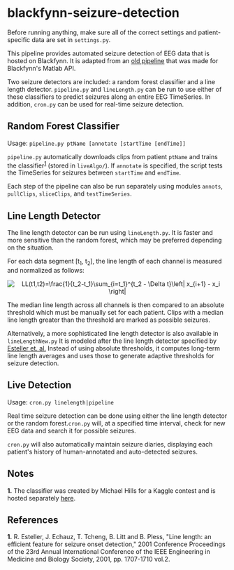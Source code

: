 # blackfynn-seizure-detection
Before running anything, make sure all of the correct settings and patient-specific data are set in `settings.py`.

This pipeline provides automated seizure detection of EEG data that is hosted on Blackfynn. It is adapted from an [old pipeline](https://github.com/sbaldassano/blackfynnPipeline) that was made for Blackfynn's Matlab API.

Two seizure detectors are included: a random forest classifier and a line length detector. `pipeline.py` and `lineLength.py` can be run to use either of these classifiers to predict seizures along an entire EEG TimeSeries. In addition, `cron.py` can be used for real-time seizure detection.

## Random Forest Classifier
Usage: `pipeline.py ptName [annotate [startTime [endTime]]`

`pipeline.py` automatically downloads clips from patient `ptName` and trains the classifier<sup>[1](#note-1)</sup> (stored in `liveAlgo/`). If `annotate` is specified, the script tests the TimeSeries for seizures between `startTime` and `endTime`.

Each step of the pipeline can also be run separately using modules `annots`, `pullClips`, `sliceClips`, and `testTimeSeries`.

## Line Length Detector
The line length detector can be run using `lineLength.py`. It is faster and more sensitive than the random forest, which may be preferred depending on the situation.

For each data segment \[t<sub>1</sub>, t<sub>2</sub>\], the line length of each channel is measured and normalized as follows:

<p align="center"><img src="https://latex.codecogs.com/gif.latex?LL(t1,t2)=\frac{1}{t_2-t_1}\sum_{i=t_1}^{t_2&space;-&space;\Delta&space;t}\left|&space;x_{i&plus;1}&space;-&space;x_i&space;\right|" title="LL(t1,t2)=\frac{1}{t_2-t_1}\sum_{i=t_1}^{t_2 - \Delta t}\left| x_{i+1} - x_i \right|"></p>

The median line length across all channels is then compared to an absolute threshold which must be manually set for each patient. Clips with a median line length greater than the threshold are marked as possible seizures.

Alternatively, a more sophisticated line length detector is also available in `lineLengthNew.py` It is modeled after the line length detector specified by [Esteller et. al.](#ref-1) Instead of using absolute thresholds, it computes long-term line length averages and uses those to generate adaptive thresholds for seizure detection.

## Live Detection
Usage: `cron.py linelength|pipeline`

Real time seizure detection can be done using either the line length detector or the random forest.`cron.py` will, at a specified time interval, check for new EEG data and search it for possible seizures.

`cron.py` will also automatically maintain seizure diaries, displaying each patient's history of human-annotated and auto-detected seizures.

## Notes
<b name="note-1">1.</b> The classifier was created by Michael Hills for a Kaggle contest and is hosted separately [here](https://github.com/MichaelHills/seizure-detection).

## References
<b name="ref-1">1.</b> R. Esteller, J. Echauz, T. Tcheng, B. Litt and B. Pless, "Line length: an efficient feature for seizure onset detection," 2001 Conference Proceedings of the 23rd Annual International Conference of the IEEE Engineering in Medicine and Biology Society, 2001, pp. 1707-1710 vol.2.
